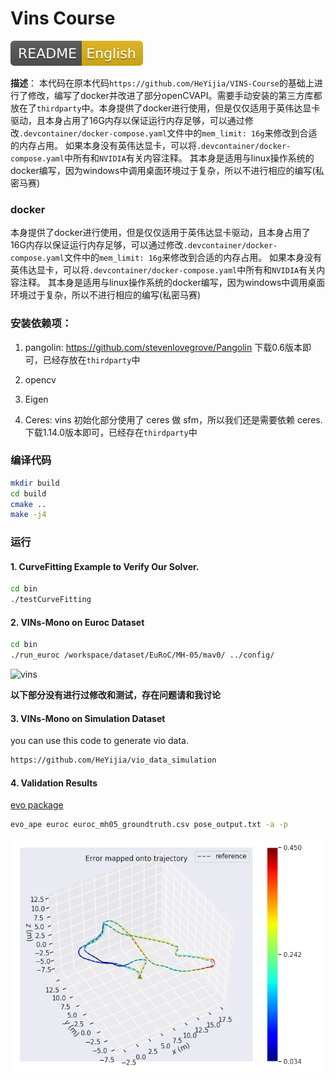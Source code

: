 # Vins Course
[ ![Build Status](doc/README-English-yellow.svg) ](README_EN.md)


**描述**：
本代码在原本代码`https://github.com/HeYijia/VINS-Course`的基础上进行了修改，编写了docker并改进了部分openCVAPI。需要手动安装的第三方库都放在了`thirdparty`中。本身提供了docker进行使用，但是仅仅适用于英伟达显卡驱动，且本身占用了16G内存以保证运行内存足够，可以通过修改`.devcontainer/docker-compose.yaml`文件中的`mem_limit: 16g`来修改到合适的内存占用。
如果本身没有英伟达显卡，可以将`.devcontainer/docker-compose.yaml`中所有和`NVIDIA`有关内容注释。
其本身是适用与linux操作系统的docker编写，因为windows中调用桌面环境过于复杂，所以不进行相应的编写(私密马赛)

### docker
本身提供了docker进行使用，但是仅仅适用于英伟达显卡驱动，且本身占用了16G内存以保证运行内存足够，可以通过修改`.devcontainer/docker-compose.yaml`文件中的`mem_limit: 16g`来修改到合适的内存占用。
如果本身没有英伟达显卡，可以将`.devcontainer/docker-compose.yaml`中所有和`NVIDIA`有关内容注释。
其本身是适用与linux操作系统的docker编写，因为windows中调用桌面环境过于复杂，所以不进行相应的编写(私密马赛)


### 安装依赖项：

1. pangolin: <https://github.com/stevenlovegrove/Pangolin> 下载0.6版本即可，已经存放在`thirdparty`中

2. opencv

3. Eigen

4. Ceres: vins 初始化部分使用了 ceres 做 sfm，所以我们还是需要依赖 ceres. 下载1.14.0版本即可，已经存在`thirdparty`中

### 编译代码

```bash
mkdir build
cd build
cmake ..
make -j4
```

### 运行
#### 1. CurveFitting Example to Verify Our Solver.
```bash
cd bin
./testCurveFitting 
```

#### 2. VINs-Mono on Euroc Dataset
```bash
cd bin
./run_euroc /workspace/dataset/EuRoC/MH-05/mav0/ ../config/
```
![vins](doc/vins.gif)


**以下部分没有进行过修改和测试，存在问题请和我讨论**
#### 3. VINs-Mono on Simulation Dataset 

you can use this code to generate vio data.

```bash
https://github.com/HeYijia/vio_data_simulation
```

#### 4. Validation Results
[evo package](https://github.com/MichaelGrupp/evo)
```bash
evo_ape euroc euroc_mh05_groundtruth.csv pose_output.txt -a -p
```

![results](doc/results.png)


